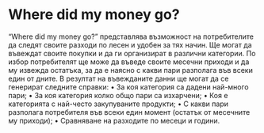 # Where did my money go?

“Where did my money go?” представлява възможност на потребителите да следят своите разходи по лесен и удобен за тях начин. Ще могат да въвеждат своите покупки и да ги организират в различни категории. По избор потребителят ще може да въведе своите месечни приходи и да му извежда остатъка, за да е наясно с какви пари разполага във всеки един от дните. В резултат на въвежданите данни ще могат да се генерират следните справки:
•	За коя категория са дадени най-много пари;
•	За коя категория колко общо пари са изхарчени;
•	Коя е категорията с най-често закупуваните продукти;
•	С какви пари разполага потребителя във всеки един момент (остатък от месечните му приходи);
•	Сравняване на разходите по месеци и години.
